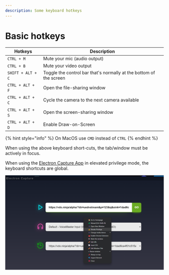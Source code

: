 ```yaml
---
description: Some keyboard hotkeys
---
```


# Basic hotkeys

| Hotkeys           | Description                                                        |
| ----------------- | ------------------------------------------------------------------ |
| `CTRL + M`        | Mute your mic (audio output)                                       |
| `CTRL + B`        | Mute your video output                                             |
| `SHIFT + ALT + C` | Toggle the control bar that's normally at the bottom of the screen |
| `CTRL + ALT + F`  | Open the file-sharing window                                       |
| `CTRL + ALT + C`  | Cycle the camera to the next camera available                      |
| `CTRL + ALT + S`  | Open the screen-sharing window                                     |
| `CTRL + ALT + D`  | Enable Draw-on-Screen                                              |

{% hint style="info" %}
On MacOS use `CMD` instead of `CTRL`
{% endhint %}

When using the above keyboard short-cuts, the tab/window must be actively in focus.

When using the [Electron Capture App](../../steves-helper-apps/electron-capture.md) in elevated privilege mode, the keyboard shortcuts are global.

![](<../../.gitbook/assets/image (90) (2).png>)
